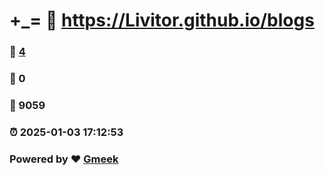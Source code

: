 # +_= :link: https://Livitor.github.io/blogs 
### :page_facing_up: [4](https://Livitor.github.io/blogs/tag.html) 
### :speech_balloon: 0 
### :hibiscus: 9059 
### :alarm_clock: 2025-01-03 17:12:53 
### Powered by :heart: [Gmeek](https://github.com/Meekdai/Gmeek)
